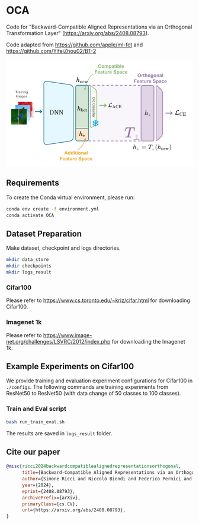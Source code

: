 # OCA
Code for "Backward-Compatible Aligned Representations via an Orthogonal Transformation Layer" (https://arxiv.org/abs/2408.08793).

Code adapted from https://github.com/apple/ml-fct and https://github.com/YifeiZhou02/BT-2

![dimension_reduction](OCA.png)


## Requirements
To create the Conda virtual environment, please run:

```bash
conda env create -f environment.yml
conda activate OCA
```

## Dataset Preparation
Make dataset, checkpoint and logs directories.
```bash
mkdir data_store
mkdir checkpoints
mkdir logs_result
```
### Cifar100
Please refer to https://www.cs.toronto.edu/~kriz/cifar.html for downloading Cifar100.

### Imagenet 1k
Please refer to https://www.image-net.org/challenges/LSVRC/2012/index.php for downloading the Imagenet 1k.

## Example Experiments on Cifar100
We provide training and evaluation experiment configurations for Cifar100 in <code>./configs</code>. The following commands are training experiments from ResNet50 to ResNet50 (with data change of 50 classes to 100 classes).

### Train and Eval script
```bash
bash run_train_eval.sh
```   

The results are saved in <code>logs_result</code> folder.


## Cite our paper
```bibtex
@misc{ricci2024backwardcompatiblealignedrepresentationsorthogonal,
      title={Backward-Compatible Aligned Representations via an Orthogonal Transformation Layer}, 
      author={Simone Ricci and Niccolò Biondi and Federico Pernici and Alberto Del Bimbo},
      year={2024},
      eprint={2408.08793},
      archivePrefix={arXiv},
      primaryClass={cs.CV},
      url={https://arxiv.org/abs/2408.08793}, 
}
```
